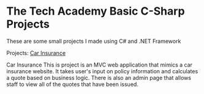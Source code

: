 # The Tech Academy Basic C-Sharp Projects
 These are some small projects I made using C# and .NET Framework
 
Projects: 
 [Car Insurance](https://github.com/CoderFrancis/The-Tech-Academy-Basic-C-Sharp-Projects/tree/main/CarInsurance)
 
 
Car Insurance
This is project is an MVC web application that mimics a car insurance website. It takes user's input on policy information and
calculates a quote based on business logic. There is also an admin page that allows staff to view all of the quotes that have been issued.
